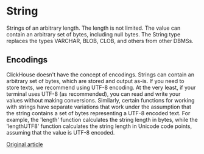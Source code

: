 <a name="data_types-string"></a>

# String

Strings of an arbitrary length. The length is not limited. The value can contain an arbitrary set of bytes, including null bytes.
The String type replaces the types VARCHAR, BLOB, CLOB, and others from other DBMSs.

## Encodings

ClickHouse doesn't have the concept of encodings. Strings can contain an arbitrary set of bytes, which are stored and output as-is.
If you need to store texts, we recommend using UTF-8 encoding. At the very least, if your terminal uses UTF-8 (as recommended), you can read and write your values without making conversions.
Similarly, certain functions for working with strings have separate variations that work under the assumption that the string contains a set of bytes representing a UTF-8 encoded text.
For example, the 'length' function calculates the string length in bytes, while the 'lengthUTF8' function calculates the string length in Unicode code points, assuming that the value is UTF-8 encoded.


[Original article](https://clickhouse.yandex/docs/en/data_types/string/) <!--hide-->

